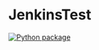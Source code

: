 # JenkinsTest
[![Python package](https://github.com/norocas/JenkinsTest/actions/workflows/build.yml/badge.svg?branch=main)](https://github.com/norocas/JenkinsTest/actions/workflows/build.yml)
